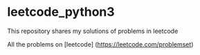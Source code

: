 # leetcode_python3
This repository shares my solutions of problems in leetcode 


All the problems on [leetcode] (https://leetcode.com/problemset)
